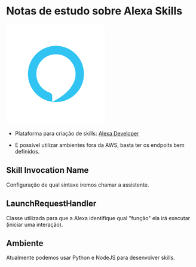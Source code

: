 # Notas de estudo sobre Alexa Skills

![Alexa](./images/alexa.png)

- Plataforma para criação de skills:
  [Alexa Developer](https://developer.amazon.com/alexa)

- É possível utilizar ambientes fora da AWS, basta ter os endpoits bem definidos.

## Skill Invocation Name

Configuração de qual sintaxe iremos chamar a assistente.

## LaunchRequestHandler

Classe utilizada para que a Alexa identifique qual "função" ela irá executar (iniciar uma interação).

## Ambiente

Atualmente podemos usar Python e NodeJS para desenvolver skills.
